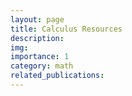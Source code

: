 ```yaml
---
layout: page
title: Calculus Resources
description:
img: 
importance: 1
category: math
related_publications:
---
```


